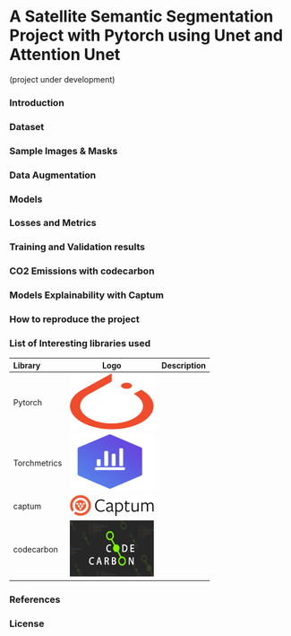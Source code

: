 # A Satellite Semantic Segmentation Project with Pytorch using Unet and Attention Unet
(project under development)

### Introduction


### Dataset


### Sample Images & Masks


### Data Augmentation


### Models


### Losses and Metrics


### Training and Validation results


### CO2 Emissions with codecarbon


### Models Explainability with Captum



### How to reproduce the project

### List of Interesting libraries used

| Library      | Logo                                                                           | Description |
| :------------|:------------------------------------------------------------------------------:| -----------:|
| Pytorch      |<img src="readme_images/pytorch.svg" alt="pytorch" width="150" height="100"/>   |             |
| Torchmetrics |<img src="readme_images/torchmetrics.svg" alt="pytorch" width="150" height="100"/>|           |
| captum       |<img src="readme_images/captum.png" alt="pytorch" width="150" />    |             |
| codecarbon   |<img src="readme_images/codecarbon.jpg" alt="pytorch" width="150" height="100"/>|             |

### References


### License


